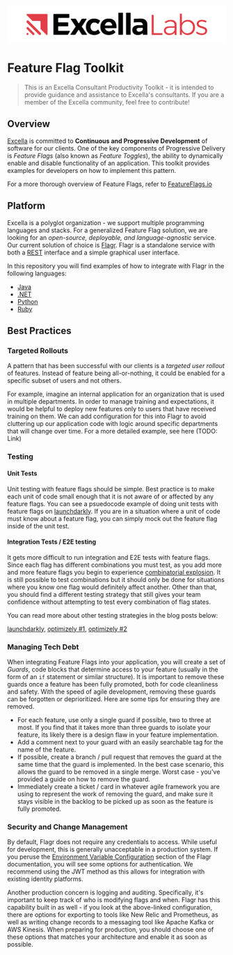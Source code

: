 ![ExcellaLabs Logo](/ExcellaLabsLogo.jpg)

# Feature Flag Toolkit

>This is an Excella Consultant Productivity Toolkit - it is intended to provide guidance and assistance to Excella's consultants. If you are a member of the Excella community, feel free to contribute!

## Overview

[Excella](https://www.excella.com/) is committed to **Continuous and Progressive Development** of software for our clients. One of the key components of Progressive Delivery is _Feature Flags_ (also known as _Feature Toggles_), the ability to dynamically enable and disable functionality of an application. This toolkit provides examples for developers on how to implement this pattern.

For a more thorough overview of Feature Flags, refer to [FeatureFlags.io](https://featureflags.io/)

## Platform

Excella is a polyglot organization - we support multiple programming languages and stacks. For a generalized Feature Flag solution, we are looking for an _open-source, deployable, and language-agnostic_ service. Our current solution of choice is [Flagr](https://checkr.github.io/flagr/). Flagr is a standalone service with both a [REST](https://en.wikipedia.org/wiki/Representational_state_transfer) interface and a simple graphical user interface.

In this repository you will find examples of how to integrate with Flagr in the following languages:


* [Java](https://github.com/excellaco/feature-flag-toolkit/blob/master/java/README.md)
* [.NET](https://github.com/excellaco/feature-flag-toolkit/blob/master/dotnet/README.md)
* [Python](https://github.com/excellaco/feature-flag-toolkit/blob/master/python/README.md)
* [Ruby](https://github.com/excellaco/feature-flag-toolkit/blob/master/ruby/README.md)

## Best Practices

### Targeted Rollouts

A pattern that has been successful with our clients is a _targeted user rollout_ of features. Instead of feature being all-or-nothing, it could be enabled for a specific subset of users and not others.

For example, imagine an internal application for an organization that is used in multiple departments. In order to manage training and expectations, it would be helpful to deploy new features only to users that have received training on them. We can add configuration for this into Flagr to avoid cluttering up our application code with logic around specific departments that will change over time. For a more detailed example, see here (TODO: Link)

### Testing

#### Unit Tests
Unit testing with feature flags should be simple. Best practice is to make each unit of code small enough that it is not aware of or affected by any feature flags. You can see a psuedocode example of doing unit tests with feature flags on [launchdarkly](https://launchdarkly.com/blog/testing-with-feature-flags/#TestingwithFeatureFlags-UnitTesting). If you are in a situation where a unit of code must know about a feature flag, you can simply mock out the feature flag inside of the unit test.

#### Integration Tests / E2E testing
It gets more difficult to run integration and E2E tests with feature flags. Since each flag has different combinations you must test, as you add more and more feature flags you begin to experience [combinatorial explosion](https://www.freecodecamp.org/news/combinatorics-handle-with-care-ed808b48e5dd/). It is still possible to test combinations but it should only be done for situations where you know one flag would definitely affect another. Other than that, you should find a different testing strategy that still gives your team confidence without attempting to test every combination of flag states. 

You can read more about other testing strategies in the blog posts below:

[launchdarkly](https://launchdarkly.com/blog/testing-with-feature-flags/), 
[optimizely #1](https://blog.optimizely.com/2019/02/11/using-feature-flags-to-test-in-production/),
[optimizely #2](https://blog.optimizely.com/2020/06/04/best-practices-feature-flag-testing-qa/)

### Managing Tech Debt

When integrating Feature Flags into your application, you will create a set of *Guards*, code blocks that determine access to your feature (usually in the form of an `if` statement or similar structure). It is important to remove these guards once a feature has been fully promoted, both for code cleanliness and safety. With the speed of agile development, removing these guards can be forgotten or deprioritized. Here are some tips for ensuring they are removed.

* For each feature, use only a single guard if possible, two to three at most. If you find that it takes more than three guards to isolate your feature, its likely there is a design flaw in your feature implementation. 
* Add a comment next to your guard with an easily searchable tag for the name of the feature.
* If possible, create a branch / pull request that removes the guard at the same time that the guard is implemented. In the best case scenario, this allows the guard to be removed in a single merge. Worst case - you've provided a guide on how to remove the guard.
* Immediately create a ticket / card in whatever agile framework you are using to represent the work of removing the guard, and make sure it stays visible in the backlog to be picked up as soon as the feature is fully promoted. 

### Security and Change Management

By default, Flagr does not require any credentials to access. While useful for development, this is generally unacceptable in a production system. If you peruse the [Environment Variable Configuration](https://checkr.github.io/flagr/#/flagr_env) section of the Flagr documentation, you will see some options for authentication. We recommend using the JWT method as this allows for integration with existing identity platforms.

Another production concern is logging and auditing. Specifically, it's important to keep track of who is modifying flags and when. Flagr has this capability built in as well - if you look at the above-linked configuration, there are options for exporting to tools like New Relic and Prometheus, as well as writing change records to a messaging tool like Apache Kafka or AWS Kinesis. When preparing for production, you should choose one of these options that matches your architecture and enable it as soon as possible.
